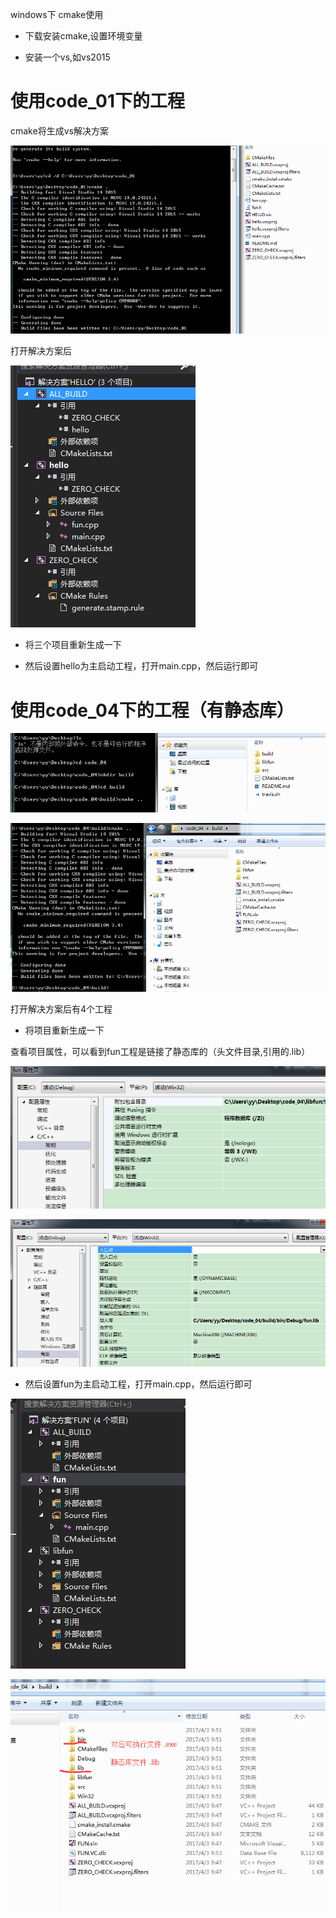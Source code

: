 
windows下 cmake使用

* 下载安装cmake,设置环境变量

* 安装一个vs,如vs2015

# 使用code_01下的工程

cmake将生成vs解决方案

![](../win_cmake/imgs/01.png)

打开解决方案后

![](../win_cmake/imgs/02.png)

* 将三个项目重新生成一下

* 然后设置hello为主启动工程，打开main.cpp，然后运行即可


# 使用code_04下的工程（有静态库）

![](../win_cmake/imgs/03.png)

![](../win_cmake/imgs/04.png)


打开解决方案后有4个工程

* 将项目重新生成一下

查看项目属性，可以看到fun工程是链接了静态库的（头文件目录,引用的.lib）

![](../win_cmake/imgs/001.png)

![](../win_cmake/imgs/002.png)

* 然后设置fun为主启动工程，打开main.cpp，然后运行即可

![](../win_cmake/imgs/05.png)

![](../win_cmake/imgs/06.png)

